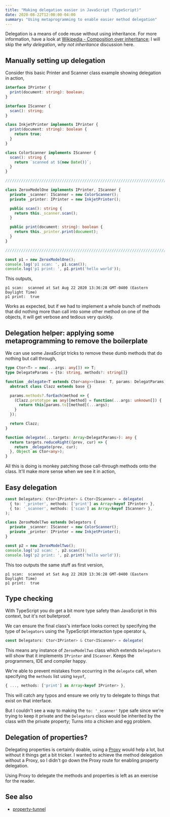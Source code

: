 ```yaml
---
title: "Making delegation easier in JavaScript (TypeScript)"
date: 2020-08-22T12:00:00-04:00
summary: "Using metaprogramming to enable easier method delegation"
---
```



Delegation is a means of code reuse without using inheritance. For more
information, have a look at [Wikipedia - Composition over
inheritance][wiki-c-o-i]; I will skip the *why delegation*, *why not
inheritance* discussion here.


## Manually setting up delegation

Consider this basic Printer and Scanner class example showing delegation in
action,
```ts
interface IPrinter {
  print(document: string): boolean;
}

interface IScanner {
  scan(): string;
}

class InkjetPrinter implements IPrinter {
  print(document: string): boolean {
    return true;
  }
}

class ColorScanner implements IScanner {
  scan(): string {
    return `scanned at ${new Date()}`;
  }
}

///////////////////////////////////////////////////////////////////////////////

class ZeroxModelOne implements IPrinter, IScanner {
  private _scanner: IScanner = new ColorScanner();
  private _printer: IPrinter = new InkjetPrinter();

  public scan(): string {
    return this._scanner.scan();
  }

  public print(document: string): boolean {
    return this._printer.print(document);
  }
}

///////////////////////////////////////////////////////////////////////////////

const p1 = new ZeroxModelOne();
console.log('p1 scan: ', p1.scan());
console.log('p1 print: ', p1.print('hello world'));
```

This outputs,
```
p1 scan:  scanned at Sat Aug 22 2020 13:36:28 GMT-0400 (Eastern Daylight Time)
p1 print:  true
```

Works as expected, but if we had to implement a whole bunch of methods that did
nothing more than call into some other method on one of the objects, it will get
verbose and tedious very quickly.


## Delegation helper: applying some metaprogramming to remove the boilerplate

We can use some JavaScript tricks to remove these dumb methods that do nothing
but call through,

```ts
type Ctor<T> = new(...args: any[]) => T;
type DelegateParams = {to: string, methods?: string[]}

function _delegate<T extends Ctor<any>>(base: T, params: DelegatParams): Ctor<any> {
  abstract class Clazz extends base {}

  params.methods?.forEach(method => {
    (Clazz.prototype as any)[method] = function(...args: unknown[]) {
      return this[params.to][method](...args);
    }
  });

  return Clazz;
}

function delegate(...targets: Array<DelegatParams>): any {
  return targets.reduceRight((prev, cur) => {
    return _delegate(prev, cur);
  }, Object as Ctor<any>);
}
```

All this is doing is monkey patching those call-through methods onto the class.
It'll make more sense when we see it in action,


## Easy delegation

```ts
const Delegators: Ctor<IPrinter> & Ctor<IScanner> = delegate(
  { to: '_printer', methods: ['print'] as Array<keyof IPrinter> },
  { to: '_scanner', methods: ['scan'] as Array<keyof IScanner> },
);

class ZeroxModelTwo extends Delegators {
  private _scanner: IScanner = new ColorScanner();
  private _printer: IPrinter = new InkjetPrinter();
}

const p2 = new ZeroxModelTwo();
console.log('p2 scan: ', p2.scan());
console.log('p2 print: ', p2.print('hello world'));
```

This too outputs the same stuff as first version,
```
p1 scan:  scanned at Sat Aug 22 2020 13:36:28 GMT-0400 (Eastern Daylight Time)
p1 print:  true
```

## Type checking

With TypeScript you do get a bit more type safety than JavaScript in this
context, but it's not bulletproof.

We can ensure the final class's interface looks correct by specifying the type
of `Delegators` using the TypeScript interaction type operator `&`,
```ts
const Delegators: Ctor<IPrinter> & Ctor<IScanner> = delegate(
```

This means any instance of `ZeroxModelTwo` class which extends `Delegators` will
show that it implements `IPrinter` and `IScanner`. Keeps the programmers, IDE and
compiler happy.

We're able to prevent mistakes from occurring in the `delegate` call, when
specifying the `methods` list using `keyof`,
```ts
{ ..., methods: ['print'] as Array<keyof IPrinter> },
```

This will catch any typos and ensure we only try to delegate to things that
exist on that interface.

But I couldn't see a way to making the `to: '_scanner'` type safe since
we're trying to keep it private and the `Delegators` class would be inherited by
the class with the private property; Turns into a chicken and egg problem.


## Delegation of properties?

Delegating properties is certainly doable, using a [Proxy][mdn-proxy] would help a
lot, but without it things get a bit tricker. I wanted to achieve the method
delegation without a Proxy, so I didn't go down the Proxy route for enabling
property delegation.

Using Proxy to delegate the methods and properties is left as an exercise for
the reader.


## See also
- [property-tunnel](https://github.com/reasonink/property-tunnel)

[wiki-c-o-i]: https://en.wikipedia.org/wiki/Composition_over_inheritance
[mdn-proxy]: https://developer.mozilla.org/en-US/docs/Web/JavaScript/Reference/Global_Objects/Proxy
